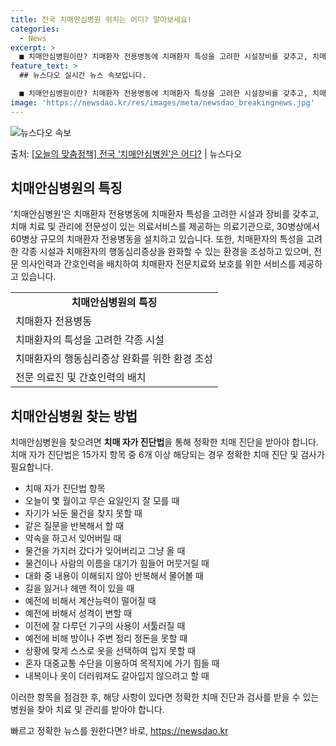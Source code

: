 ```yaml
---
title: 전국 치매안심병원 위치는 어디? 알아보세요!
categories:
  - News
excerpt: >
  ■ 치매안심병원이란? 치매환자 전용병동에 치매환자 특성을 고려한 시설장비를 갖추고, 치매 치료관리에 전문성이…
feature_text: >
  ## 뉴스다오 실시간 뉴스 속보입니다.

  ■ 치매안심병원이란? 치매환자 전용병동에 치매환자 특성을 고려한 시설장비를 갖추고, 치매 치료관리에 전문성이…
image: 'https://newsdao.kr/res/images/meta/newsdao_breakingnews.jpg'
---
```


![뉴스다오 속보](https://newsdao.kr/res/images/meta/newsdao_breakingnews.jpg)

<p>출처: <a href="https://newsdao.kr/2902" rel="dofollow">[오늘의 맞춤정책] 전국 ‘치매안심병원’은 어디?</a> | 뉴스다오</p>


<h2 data-ke-size="size26">치매안심병원의 특징</h2>
<p data-ke-size="size16">‘치매안심병원‘은 치매환자 전용병동에 치매환자 특성을 고려한 시설과 장비를 갖추고, 치매 치료 및 관리에 전문성이 있는 의료서비스를 제공하는 의료기관으로, 30병상에서 60병상 규모의 치매환자 전용병동을 설치하고 있습니다. 또한, 치매환자의 특성을 고려한 각종 시설과 치매환자의 행동심리증상을 완화할 수 있는 환경을 조성하고 있으며, 전문 의사인력과 간호인력을 배치하여 치매환자 전문치료와 보호를 위한 서비스를 제공하고 있습니다.</p>

<table>
	<tr>
		<td style="text-align: center; height: 17px;"><b>치매안심병원의 특징</b></td>
	</tr>
	<tr>
		<td>치매환자 전용병동</td>
	</tr>
	<tr>
		<td>치매환자의 특성을 고려한 각종 시설</td>
	</tr>
	<tr>
		<td>치매환자의 행동심리증상 완화를 위한 환경 조성</td>
	</tr>
	<tr>
		<td>전문 의료진 및 간호인력의 배치</td>
	</tr>
</table>

<h2 data-ke-size="size26">치매안심병원 찾는 방법</h2>
<p data-ke-size="size16">치매안심병원을 찾으려면 <b>치매 자가 진단법</b>을 통해 정확한 치매 진단을 받아야 합니다. 치매 자가 진단법은 15가지 항목 중 6개 이상 해당되는 경우 정확한 치매 진단 및 검사가 필요합니다.</p>

<ul>
	<li>치매 자가 진단법 항목</li>
	<li>오늘이 몇 월이고 무슨 요일인지 잘 모를 때</li>
	<li>자기가 놔둔 물건을 찾지 못할 때</li>
	<li>같은 질문을 반복해서 할 때</li>
	<li>약속을 하고서 잊어버릴 때</li>
	<li>물건을 가지러 갔다가 잊어버리고 그냥 올 때</li>
	<li>물건이나 사람의 이름을 대기가 힘들어 머뭇거릴 때</li>
	<li>대화 중 내용이 이해되지 않아 반복해서 물어볼 때</li>
	<li>길을 잃거나 헤맨 적이 있을 때</li>
	<li>예전에 비해서 계산능력이 떨어질 때</li>
	<li>예전에 비해서 성격이 변할 때</li>
	<li>이전에 잘 다루던 기구의 사용이 서툴러질 때</li>
	<li>예전에 비해 방이나 주변 정리 정돈을 못할 때</li>
	<li>상황에 맞게 스스로 옷을 선택하여 입지 못할 때</li>
	<li>혼자 대중교통 수단을 이용하여 목적지에 가기 힘들 때</li>
	<li>내복이나 옷이 더러워져도 갈아입지 않으려고 할 때</li>
</ul>

<p data-ke-size="size16">이러한 항목을 점검한 후, 해당 사항이 있다면 정확한 치매 진단과 검사를 받을 수 있는 병원을 찾아 치료 및 관리를 받아야 합니다.</p>
 

빠르고 정확한 뉴스를 원한다면? 바로, <a href="https://newsdao.kr" rel="dofollow">https://newsdao.kr</a>


    
